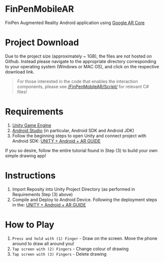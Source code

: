 # FinPenMobileAR
FinPen Augmented Reality Android application using [Google AR Core](https://developers.google.com/ar)

# Project Download
Due to the project size (approximately ~ 1GB), the files are not hosted on Github. Instead please navigate to the appropriate directory corresponding to your operating system (Windows or MAC OS), and click on the respective download link.

> For those interested in the code that enables the interaction components, please see [/FinPenMobileAR/Script/](https://github.com/Cabralcm/FinPenMobileAR/tree/master/Scripts) for relevant C# files!

# Requirements
1) [Unity Game Engine](https://unity3d.com/get-unity/download)
2) [Android Studio](https://developer.android.com/studio) (in particular, Android SDK and Android JDK)
3) Follow the beginning steps to open Unity and connect project with Android SDK: [UNITY + Android + AR GUIDE](https://heartbeat.fritz.ai/the-subtle-art-of-making-lines-in-augmented-reality-using-arcore-and-unity3d-e26718dffa03)

If you so desire, follow the entire tutorial found in Step (3) to build your own simple drawing app!

# Instructions
1) Import Reposity into Unity Project Directory (as performed in Requirements Step (3) above)
2) Compile and Deploy to Android Device. Following the deployment steps in the: [UNITY + Android + AR GUIDE](https://heartbeat.fritz.ai/the-subtle-art-of-making-lines-in-augmented-reality-using-arcore-and-unity3d-e26718dffa03)

# How to Play
1) ```Press and hold with (1) Finger``` - Draw on the screen. Move the phone around to draw all around you!
2) ```Tap screen with (2) Fingers``` - Change colour of drawing
3) ```Tap screen with (3) Fingers``` - Delete drawing





